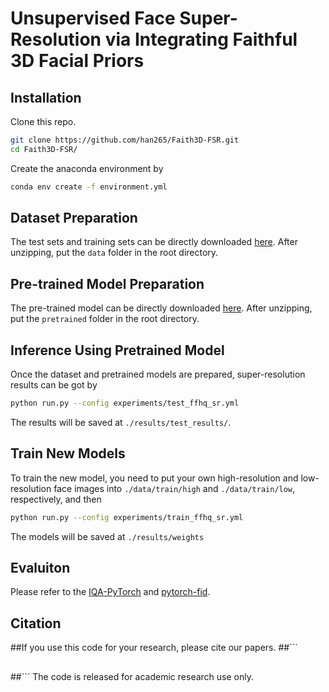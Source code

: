 # Unsupervised Face Super-Resolution via Integrating Faithful 3D Facial Priors

## Installation

Clone this repo.
```bash
git clone https://github.com/han265/Faith3D-FSR.git
cd Faith3D-FSR/
```

Create the anaconda environment by
```bash
conda env create -f environment.yml
```


## Dataset Preparation

The test sets and training sets can be directly downloaded [here](https://pan.baidu.com/s/1vzpveUTS7SMMEqmvJpD5Sw?pwd=uyh4). After unzipping, put the `data` folder in the root directory.

## Pre-trained Model Preparation

The pre-trained model can be directly downloaded [here](https://pan.baidu.com/s/1vzpveUTS7SMMEqmvJpD5Sw?pwd=uyh4). After unzipping, put the `pretrained` folder in the root directory.

## Inference Using Pretrained Model

Once the dataset and pretrained models are prepared, super-resolution results can be got by

```bash
python run.py --config experiments/test_ffhq_sr.yml
```

The results will be saved at `./results/test_results/`.

## Train New Models

To train the new model, you need to put your own high-resolution and low-resolution face images into `./data/train/high` and `./data/train/low`, respectively, and then
```bash
python run.py --config experiments/train_ffhq_sr.yml
```
The models will be saved at `./results/weights`

## Evaluiton

Please refer to the [IQA-PyTorch](https://github.com/chaofengc/IQA-PyTorch) and [pytorch-fid](https://github.com/mseitzer/pytorch-fid). 

## Citation
##If you use this code for your research, please cite our papers.
##```
##
##```
The code is released for academic research use only.
